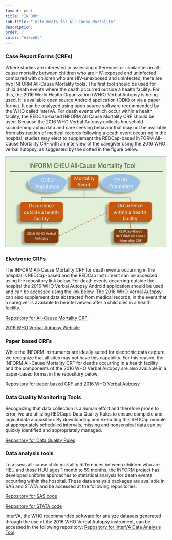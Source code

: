 ```yaml
---
layout: post
title: "INFORM"
sub-title: "Instruments for All-Cause Mortality"
description:
order: 7
color: "#a6ce8c"
---
```

### Case Report Forms (CRFs)
Where studies are interested in assessing differences or similarities in all-cause mortality between children who are HIV-exposed and uninfected compared with children who are HIV-unexposed and uninfected, there are two INFORM All-Cause Mortality tools.  The first tool should be used for child death events where the death occurred outside a health facility.  For this, the 2016 World Health Organization (WHO) Verbal Autopsy is being used.  It is available open source Android application (ODK) or via a paper format. It can be analyzed using open source software recommended by the WHO called InterVA.  For death events which occur within a health facility, the REDCap-based INFORM All Cause Mortality CRF should be used.  Because the 2016 WHO Verbal Autopsy collects household sociodemographic data and care seeking behavior that may not be available from abstraction of medical records following a death event occurring in the hospital, studies may elect to supplement the REDCap-based INFORM All-Cause Mortality CRF with an interview of the caregiver using the 2016 WHO verbal autopsy, as suggested by the dotted in the figure below.

![Flowchart showing tool usage](assets/img/ACM_Diagram.jpg)

### Electronic CRFs
The INFORM All-Cause Mortality CRF for death events occurring in the hospital is REDCap-based and the REDCap instrument can be accessed using the repository link below. For death events occurring outside the hospital the 2016 WHO Verbal Autopsy Android application should be used and can be accessed using the link below.  The 2016 WHO Verbal Autopsy can also supplement data abstracted from medical records, in the event that a caregiver is available to be interviewed after a child dies in a health facility.

<a target="_blank" href="https://github.com/INFORMprojectsite/INFORM/tree/master/All-Cause%20Mortality%20Tools/Case%20Report%20Forms/Electronic">Repository for All-Cause Mortality CRF</a>

<a target="_blank" href="https://www.who.int/healthinfo/statistics/verbalautopsystandards/en/">2016 WHO Verbal Autopsy Website</a>

### Paper based CRFs
While the INFORM instruments are ideally suited for electronic data capture, we recognize that all sites may not have this capability. For this reason, the INFORM All-Cause Mortality CRF for deaths occurring in a health facility and the components of the 2016 WHO Verbal Autopsy are also available in a paper-based format in the repository below: 

<a target="_blank" href="https://github.com/INFORMprojectsite/INFORM/tree/master/All-Cause%20Mortality%20Tools/Case%20Report%20Forms/Paper">Repository for paper based CRF and 2016 WHO Verbal Autopsy</a>

### Data Quality Monitoring Tools
Recognizing that data collection is a human effort and therefore prone to error, we are utilizing REDCap’s Data Quality Rules to ensure complete and logical data acquisition. By downloading and executing this REDCap module at appropriately scheduled intervals, missing and nonsensical data can be quickly identified and appropriately managed.

<a target="_blank" href="https://github.com/INFORMprojectsite/INFORM/tree/master/All-Cause%20Mortality%20Tools/Data%20Quality%20Monitoring%20Tools">Repository for Data Quality Rules</a>

### Data analysis tools
To assess all-cause child mortality differences between children who are HEU and those HUU ages 1 month to 59 months, the INFORM project has developed uniform approaches to statistical analysis for death events occurring within the hospital. These data analysis packages are available in SAS and STATA and be accessed at the following repositories:

<a target="_blank" href="https://github.com/INFORMprojectsite/INFORM/tree/master/All-Cause%20Mortality%20Tools/Data%20Analysis%20Tools/SAS">Repository for SAS code</a>

<a target="_blank" href="https://github.com/INFORMprojectsite/INFORM/tree/master/All-Cause%20Mortality%20Tools/Data%20Analysis%20Tools/STATA">Repository for STATA code</a>

InterVA, the WHO recommended software for analyze datasets generated through the use of the 2016 WHO Verbal Autopsy instrument, can be accessed in the following repository: <a target="_blank" href="">Repository for InterVA Data Analysis Tool</a>
